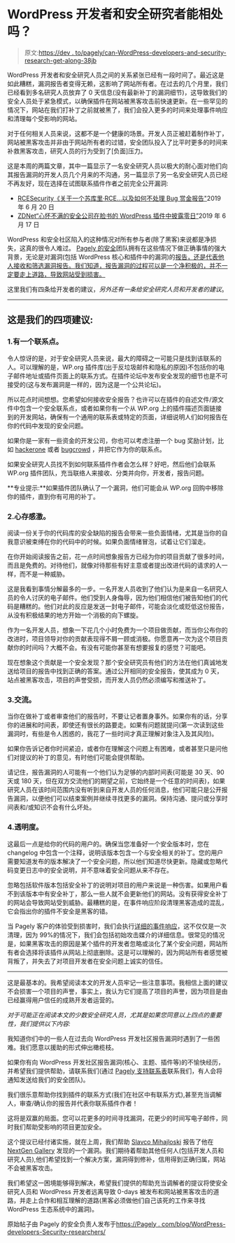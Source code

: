 # WordPress 开发者和安全研究者能相处吗？

> 原文:[https://dev . to/pagely/can-WordPress-developers-and-security-research-get-along-38jb](https://dev.to/pagely/can-wordpress-developers-and-security-researchers-get-along-38jb)

WordPress 开发者和安全研究人员之间的关系紧张已经有一段时间了。最近这是如此糟糕，漏洞报告者变得无赖，这影响了网站所有者。在过去的几个月里，我们已经看到多名研究人员放弃了 0 天信息(没有最新补丁的漏洞细节)，这导致我们的安全人员处于紧急模式，以确保插件在网站被黑客攻击前快速更新。在一些罕见的情况下，网站在我们打补丁之前就被黑了，我们会投入更多的时间来处理事件响应和清理每个受影响的网站。

对于任何相关人员来说，这都不是一个健康的场景。开发人员正被赶着制作补丁，网站被黑客攻击并非由于网站所有者的过错，安全团队投入了比平时更多的时间来补救黑客攻击，研究人员的行为受到了[负面]压力。

这是本周的两篇文章，其中一篇显示了一名安全研究人员以极大的耐心面对他们向其报告漏洞的开发人员几个月来的不沟通，另一篇显示了另一名安全研究人员已经不再友好，现在选择在试图联系插件作者之前完全公开漏洞:

*   [RCESecurity《关于一个苏库里·RCE...以及如何不处理 Bug 赏金报告"](https://www.rcesecurity.com/2019/06/about-a-sucuri-rce-and-how-not-to-handle-bug-bounty-reports/)2019 年 6 月 20 日
*   [ZDNet“心怀不满的安全公司在脸书的 WordPress 插件中披露零日”](https://www.zdnet.com/article/disgruntled-security-firm-discloses-zero-days-in-facebooks-wordpress-plugins/)2019 年 6 月 17 日

WordPress 和安全社区陷入的这种情况对所有参与者(除了黑客)来说都是净损失，这真的很令人难过。 [Pagely 的安全](https://pagely.com/solutions/secure-wordpress-hosting/)团队拥有在这些情况下做正确事情的强大背景，无论是对漏洞(包括 WordPress 核心和插件中的漏洞)的[报告，还是代表他人接收和筛选漏洞报告。我们知道，报告漏洞的过程可以是一个净积极的，并不一定要走上道路，导致网站受到损害。](https://pagely.com/blog/the-php-object-injection-odyssey/)

这里我们有四条给开发者的建议，*另外还有一条给安全研究人员和开发者的建议*。

* * *

## 这是我们的四项建议:

### 1.有一个联系点。

令人惊讶的是，对于安全研究人员来说，最大的障碍之一可能只是找到该联系的人。可以理解的是，WP.org 插件库(出于反垃圾邮件和隐私的原因)不包括你的电子邮件地址或插件页面上的联系方式。在插件论坛中发布安全发现的细节也是不可接受的(这与发布漏洞是一样的，因为这是一个公共论坛)。

所以花点时间想想。您希望如何接收安全报告？也许可以在插件的自述文件/源文件中包含一个安全联系点，或者如果你有一个从 WP.org 上的插件描述页面链接到的开发网站，确保有一个通用的联系表或特定的页面，详细说明人们如何报告在你的代码中发现的安全问题。

如果你是一家有一些资金的开发公司，你也可以考虑注册一个 bug 奖励计划，比如 [hackerone](https://www.hackerone.com/) 或者 [bugcrowd](https://www.bugcrowd.com/) ，并把它作为你的联系点。

如果安全研究人员找不到如何联系插件作者会怎么样？好吧，然后他们会联系 WP.org 插件团队，充当联络人来接收、分类并向你，开发者，报告问题。

**专业提示:**如果插件团队确认了一个漏洞，他们可能会从 WP.org 回购中移除你的插件，直到你有可用的补丁。

### 2.心存感激。

阅读一份关于你的代码库的安全缺陷的报告会带来一些负面情绪，尤其是当你的自我意识被束缚在你的代码中的时候。如果负面情绪冒泡，试着让它们溜走。

在你开始阅读报告之前，花一点时间想象报告方已经为你的项目贡献了很多时间，而且是免费的。对待他们，就像对待那些有好主意或者提出改进代码的请求的人一样，而不是一种威胁。

这是我看到事情分解最多的一步。一名开发人员收到了他们认为是来自一名研究人员的令人讨厌的电子邮件。他们受到人身侮辱，因为他们相信他们被告知他们的代码是糟糕的。他们对此的反应是发送一封电子邮件，可能会淡化或贬低这份报告，从没有积极结果的地方开始一个消极的向下螺旋。

作为一名开发人员，想象一下花几个小时免费为一个项目做贡献，而当你公布你的改进时，项目领导对你的贡献表现得不屑一顾或消极。你愿意再一次为这个项目贡献你的时间吗？大概不会。有没有可能你甚至有想要报复的感觉？可能吧。

现在想象这个贡献是一个安全发现？那个安全研究员有他们的方法在他们真诚地发送给项目的报告中找到正确的答案。通过公开相同的安全报告，使其成为 0 天，站点被黑客攻击，项目的声誉受损，而开发人员仍然必须编写和推送补丁。

### 3.交流。

当你在做补丁或者审查他们的报告时，不要让记者置身事外。如果你有的话，分享你的进展和时间表，即使还有很长的路要走。如果有问题就提问(第一次读到这些漏洞时，有些是令人困惑的，我花了一些时间才真正理解对象注入及其风险)。

如果你告诉记者你时间紧迫，或者你在理解这个问题上有困难，或者甚至只是问他们对提议的补丁的意见，有时他们可能会提供帮助。

请记住，报告漏洞的人可能有一个他们认为足够的内部时间表(可能是 30 天、90 天或 180 天，但在双方交流他们的期望之前，它始终是一个任意的时间表)，如果研究人员在该时间范围内没有听到来自开发人员的任何消息，他们可能只是公开报告漏洞，以便他们可以结束案例并继续寻找更多的漏洞。保持沟通、提问或分享时间表和/或知识不会有什么坏处。

### 4.透明度。

这最后一点是给你的代码的用户的。确保当您准备好一个安全版本时，您在 changelog 中包含一个注释，说明该版本包含一个与安全相关的补丁。您的用户需要知道发布的版本解决了一个安全问题，所以他们知道尽快更新。隐藏或忽略代码变更日志中的安全说明，并不意味着安全问题从来不存在。

忽略包括软件版本包括安全补丁的说明对项目的用户来说是一种伤害。如果用户看不到该版本中有安全补丁，那么一些人就不会更新他们的网站。没有获得安全补丁的网站会导致网站受到威胁。最糟糕的是，在事件响应阶段清理黑客造成的混乱，它会指出你的插件不安全是黑客的错。

当 Pagely 客户的体验受到损害时，我们会执行[详细的事件响应](https://pagely.com/kb/en/pagely-incident-response-program/)，这不仅仅是一次清理，因为 99%的情况下，我们会包括初始攻击媒介的详细信息。很常见的情况是，如果黑客攻击的原因是某个插件的开发者忽略或淡化了某个安全问题，网站所有者会选择将该插件从网站上彻底删除。这是可以理解的，因为网站所有者感觉被背叛了，并失去了对项目开发者在安全问题上诚实的信任。

* * *

这是最基本的。我希望阅读本文的开发人员牢记一些注意事项。我相信上面的建议不会损害一个项目的声誉，事实上，我认为它们提高了项目的声誉，因为项目是由已经赢得用户信任的成熟开发者运营的。

*对于可能正在阅读本文的少数安全研究人员，尤其是如果您同意以上四点的重要性，我们提供以下内容:*

我知道你们中的一些人在过去向 WordPress 开发社区报告漏洞时遇到了一些困难。我们愿意以援助的形式伸出橄榄枝。

如果你有向 WordPress 开发社区报告漏洞(核心、主题、插件等)的不愉快经历，并希望我们提供帮助，请联系我们(通过 [Pagely 支持联系表](https://pagely.com/contact/)联系我们，有人会将通知发送给我们的安全团队)。

我们很乐意帮助你找到插件的联系方式(我们在社区中有联系方式),甚至充当调解人，审查/确认你的报告并代表你联系插件作者！

这将是双赢的局面。您可以花更多的时间寻找漏洞，花更少的时间写电子邮件，同时我们帮助受影响的项目更加安全。

这个提议已经付诸实施，就在上周，我们帮助 [Slavco Mihajloski](http://medium.com/websec) 报告了他在 [NextGen Gallery](https://wordpress.org/plugins/nextgen-gallery/) 发现的一个漏洞。我们期待着帮助其他任何人(包括开发人员和研究人员),他们希望找到一个解决方案，漏洞得到修补，信用得到正确归属，网站不会被黑客攻击。

我们希望这一困境能够得到解决，希望我们提供的帮助充当调解者的提议将使安全研究人员和 WordPress 开发者远离导致 0-days 被发布和网站被黑客攻击的道路，并走上合作和相互理解的道路(黑客必须做他们自己该死的工作来寻找 WordPress 生态系统中的漏洞)。

原始帖子由 Pagely 的安全负责人发布于[https://Pagely . com/blog/WordPress-developers-Security-researchers/](https://pagely.com/blog/wordpress-developers-security-researchers/)